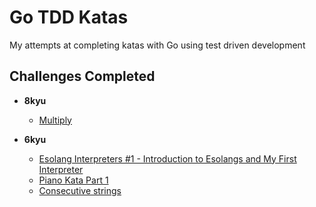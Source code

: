 # Go TDD Katas

My attempts at completing katas with Go using test driven development

## Challenges Completed

- **8kyu**

  - [Multiply](https://www.codewars.com/kata/50654ddff44f800200000004)

- **6kyu**

  - [Esolang Interpreters #1 - Introduction to Esolangs and My First Interpreter](https://www.codewars.com/kata/586dd26a69b6fd46dd0000c0)
  - [Piano Kata Part 1](https://www.codewars.com/kata/piano-kata-part-1/train/go)
  - [Consecutive strings](https://www.codewars.com/kata/consecutive-strings/train/go)
